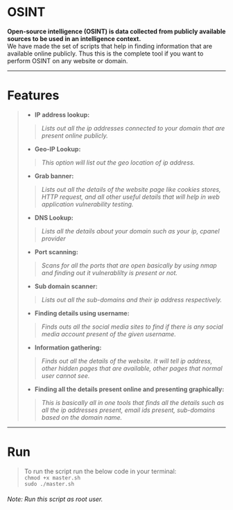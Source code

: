 # OSINT

**Open-source intelligence (OSINT) is data collected from publicly available sources to be used in an intelligence context.**\
We have made the set of scripts that help in finding information that are available online publicly. Thus this is the complete tool if you want to perform OSINT on any website or domain.

--- 
# Features
> * **IP address lookup:**
> > *Lists out all the ip addresses connected to your domain that are present online publicly.*
> * **Geo-IP Lookup:**
> > *This option will list out the geo location of ip address.*
> * **Grab banner:**
> > *Lists out all the details of the website page like cookies stores, HTTP request, and all other useful details that will help in web application vulnerability testing.*
> * **DNS Lookup:**
> > *Lists all the details about your domain such as your ip, cpanel provider*
> * **Port scanning:**
> > *Scans for all the ports that are open basically by using nmap and finding out it vulnerablilty is present or not.*
> * **Sub domain scanner:**
> > *Lists out all the sub-domains and their ip address respectively.*
> * **Finding details using username:**
> > *Finds outs all the social media sites to find if there is any social media account present of the given username.*
> * **Information gathering:**
> > *Finds out all the details of the website. It will tell ip address, other hidden pages that are available, other pages that normal user cannot see.*
> * **Finding all the details present online and presenting graphically:**
> > *This is basically all in one tools that finds all the details such as all the ip addresses present, email ids present, sub-domains based on the domain name.*
---
# Run
> To run the script run the below code in your terminal:\
> `chmod +x master.sh`\
> `sudo ./master.sh`
###### Note: Run this script as root user.
